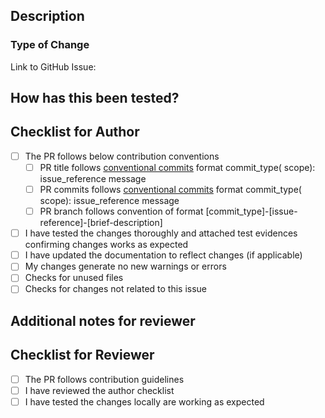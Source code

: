 ## Description

<!-- 
Please provide a summary of the changes made, the motivation for making the changes, and any context regarding how it impacts the functionality or users. 
Please specify if this PR has dependency on any other changes.
-->

### Type of Change

Link to GitHub Issue:

## How has this been tested?

<!--
Please describe the tests that you ran to verify your changes.

- Test case 1 (please describe)
- Test case 2 (please describe)

Please attach relevant evidences supporting the test execution.
-->

## Checklist for Author

- [ ] The PR follows below contribution conventions
  - [ ] PR title follows [conventional commits](https://docs.cocogitto.io/guide/commit.html) format commit_type(
      scope): issue_reference message
  - [ ] PR commits follows [conventional commits](https://docs.cocogitto.io/guide/commit.html) format commit_type(
      scope): issue_reference message
  - [ ] PR branch follows convention of format [commit_type]-[issue-reference]-[brief-description]
- [ ] I have tested the changes thoroughly and attached test evidences confirming changes works as expected
- [ ] I have updated the documentation to reflect changes (if applicable)
- [ ] My changes generate no new warnings or errors
- [ ] Checks for unused files
- [ ] Checks for changes not related to this issue

## Additional notes for reviewer

<!-- Add any information that can be useful to the reviewer -->

## Checklist for Reviewer

- [ ] The PR follows contribution guidelines
- [ ] I have reviewed the author checklist
- [ ] I have tested the changes locally are working as expected
